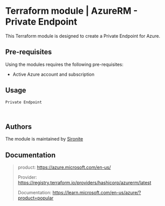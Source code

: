 # Terraform module | AzureRM - Private Endpoint

This Terraform module is designed to create a Private Endpoint for Azure.

## Pre-requisites

Using the modules requires the following pre-requisites:
 * Active Azure account and subscription 

## Usage

`Private Endpoint`

```hcl


```

## Authors

The module is maintained by [Sironite](https://github.com/sironite)

## Documentation

> product: https://azure.microsoft.com/en-us/
> 
> Provider: https://registry.terraform.io/providers/hashicorp/azurerm/latest
> 
> Documentation: https://learn.microsoft.com/en-us/azure/?product=popular
